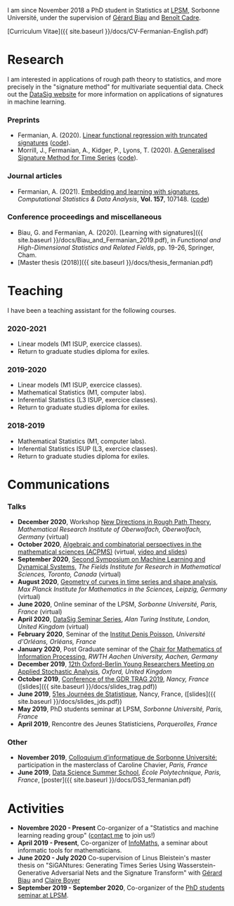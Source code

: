
I am since November 2018 a PhD student in Statistics at [LPSM](http://www.lpsm.paris/), Sorbonne Université, under the supervision of [Gérard Biau](http://www.lsta.upmc.fr/biau.html) and [Benoît Cadre](https://w3.ens-rennes.fr/math/people/benoit.cadre/).

[Curriculum Vitae]({{ site.baseurl }}/docs/CV-Fermanian-English.pdf)

# Research 

I am interested in applications of rough path theory to statistics, and more precisely in the "signature method" for multivariate sequential data. Check out the [DataSig website](https://datasig.ac.uk) for more information on applications of signatures in machine learning.

### Preprints

* Fermanian, A. (2020). [Linear functional regression with truncated signatures](https://arxiv.org/pdf/2006.08442.pdf) ([code](https://github.com/afermanian/signature-regression)).
* Morrill, J., Fermanian, A., Kidger, P., Lyons, T. (2020). [A Generalised Signature Method for Time Series](https://arxiv.org/pdf/2006.00873.pdf) ([code](https://github.com/jambo6/generalised-signature-method)).

### Journal articles 

* Fermanian, A. (2021). [Embedding and learning with signatures](https://arxiv.org/pdf/1911.13211.pdf), *Computational Statistics & Data Analysis*, **Vol. 157**, 107148. ([code](https://github.com/afermanian/embedding_with_signatures))

### Conference proceedings and miscellaneous

* Biau, G. and Fermanian, A. (2020). [Learning with signatures]({{ site.baseurl }}/docs/Biau_and_Fermanian_2019.pdf), in *Functional and High-Dimensional Statistics and Related Fields*, pp. 19-26, Springer, Cham.
* [Master thesis (2018)]({{ site.baseurl }}/docs/thesis_fermanian.pdf)

# Teaching

I have been a teaching assistant for the following courses.

### 2020-2021
* Linear models (M1 ISUP, exercice classes).
* Return to graduate studies diploma for exiles.

### 2019-2020
* Linear models (M1 ISUP, exercice classes).
* Mathematical Statistics (M1, computer labs).
* Inferential Statistics (L3 ISUP, exercice classes).
* Return to graduate studies diploma for exiles.

### 2018-2019

* Mathematical Statistics (M1, computer labs).
* Inferential Statistics ISUP (L3, exercice classes).
* Return to graduate studies diploma for exiles.

# Communications

### Talks

* **December 2020**, Workshop [New Directions in Rough Path Theory](https://www.mfo.de/occasion/2050a/www_view), *Mathematical Research Institute of Oberwolfach, Oberwolfach, Germany* (virtual)
* **October 2020**, [Algebraic and combinatorial perspectives in the mathematical sciences (ACPMS)](https://www.math.ntnu.no/acpms/) (virtual, [video and slides](https://www.math.ntnu.no/acpms/view_talk.html?id=63))
* **September 2020**, [Second Symposium on Machine Learning and Dynamical Systems](http://www.fields.utoronto.ca/activities/20-21/dynamical), *The Fields Institute for Research in Mathematical Sciences, Toronto, Canada* (virtual)
* **August 2020**, [Geometry of curves in time series and shape analysis](https://www.mis.mpg.de/calendar/conferences/2020/geometry-of-curves2020.html), *Max Planck Institute for Mathematics in the Sciences, Leipzig, Germany* (virtual)
* **June 2020**, Online seminar of the LPSM, *Sorbonne Université, Paris, France* (virtual)
* **April 2020**, [DataSig Seminar Series](https://datasig.ac.uk/event/adeline-fermanian-discussing-xyz), *Alan Turing Institute, London, United Kingdom* (virtual)
* **February 2020**, Seminar of the [Institut Denis Poisson](https://www.idpoisson.fr), *Université d'Orléans, Orléans, France*
* **January 2020**, Post Graduate seminar of the [Chair for Mathematics of Information Processing](https://www.mathc.rwth-aachen.de/en/home/home/), *RWTH Aachen University, Aachen, Germany*
* **December 2019**, [12th Oxford-Berlin Young Researchers Meeting on Applied Stochastic Analysis](https://www.maths.ox.ac.uk/events/conferences/12th-oxford-berlin-conference), *Oxford, United Kingdom*
* **October 2019**, [Conference of the GDR TRAG 2019](https://trag2019.event.univ-lorraine.fr/), *Nancy, France* ([slides]({{ site.baseurl }}/docs/slides_trag.pdf))
* **June 2019**, [51es Journées de Statistique](http://jds2019.sfds.asso.fr/), Nancy, France, ([slides]({{ site.baseurl }}/docs/slides_jds.pdf))
* **May 2019**, PhD students seminar at LPSM, *Sorbonne Université, Paris, France*
* **April 2019**, Rencontre des Jeunes Statisticiens, *Porquerolles, France*

### Other

* **November 2019**, [Colloquium d’informatique de Sorbonne Université:](https://www.lip6.fr/colloquium/?guest=Chavier) participation in the masterclass of Caroline Chavier, *Paris, France*
* **June 2019**, [Data Science Summer School](https://www.ds3-datascience-polytechnique.fr/), *École Polytechnique, Paris, France*, [poster]({{ site.baseurl }}/docs/DS3_fermanian.pdf)

# Activities

* **Novembre 2020 - Present** Co-organizer of a "Statistics and machine learning reading group" ([contact me](mailto:adeline.fermanian@sorbonne-universite.fr) to join us!)
* **April 2019 - Present**, Co-organizer of [InfoMaths](http://infomath.pages.math.cnrs.fr/), a seminar about informatic tools for mathematicians.
* **June 2020 - July 2020** Co-supervision of Linus Bleistein's master thesis on "SiGANtures: Generating Times Series Using
Wasserstein-Generative Adversarial Nets and the Signature Transform" with [Gérard Biau](http://www.lsta.upmc.fr/biau.html) and [Claire Boyer](https://www.lpsm.paris/pageperso/boyer/index.html)
* **September 2019 - September 2020**, Co-organizer of the [PhD students seminar at LPSM](http://www.lpsm.paris/agenda/seminaires-gdt/gtt/).




